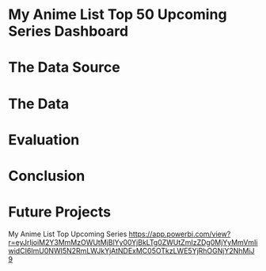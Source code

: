# My Anime List Top 50 Upcoming Series Dashboard





# The Data Source



# The Data



# Evaluation 



# Conclusion


# Future Projects








My Anime List Top Upcoming Series
https://app.powerbi.com/view?r=eyJrIjoiM2Y3MmMzOWUtMjBlYy00YjBkLTg0ZWUtZmIzZDg0MjYyMmVmIiwidCI6ImU0NWI5N2RmLWJkYjAtNDExMC05OTkzLWE5YjRhOGNjY2NhMiJ9

